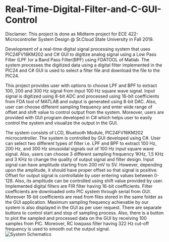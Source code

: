 # Real-Time-Digital-Filter-and-C-GUI-Control
Disclamer: This project is done as Midterm project for ECE 422- Microcontroller System Design @ St.Cloud State University in Fall 2019.

Development of a real-time digital signal processing system that uses PIC24FV16KM202 and C# GUI to digitize analog signal using a Low Pass Filter
(LPF )or a Band Pass Filter(BPF) using FDATOOL of Matlab. The system processes the digitized data using a digital filter implemented in the
PIC24 and C# GUI is used to select a filter file and download the file to the PIC24.

This project provides user with options to choose LPF and BPF to extract 100, 200 and 300 Hz signal from input 100 Hz square wave signal. 
Input signal is digitized using 8-bit ADC and processed using 16-bit coefficients from FDA tool of MATLAB and output is generated using 
8-bit DAC. Also, user can choose different sampling frequency and enter wide range of offset and shift value to control output from the 
system. Moreover, users are provided with GUI program developed in C# which helps user to easily control the system and visualize the 
output in the GUI. 

The system consists of LCD, Bluetooth Module, PIC24FV16KM202 microcontroller. The system is controlled by GUI developed using C#.
User can select two different types of filter i.e. LPF and BPF to extract 100 Hz, 200 Hz, and 300 Hz sinusoidal signals out of 100 Hz 
input square wave signal. Also, users can choose 3 different sampling frequency 1KHz, 1,5 KHz and 3 KHz to change the quality of output
signal and filter design. Input signal can have amplitude starting from 200 mV to 5V. However, depending upon the amplitude, it should 
have proper offset so that signal is positive. Offset for output signal is controllable by user entering values between 0-128. 
Also, its amplitude can be controlled using shift value provided by user. Implemented digital filters are FIR filter having 16-bit
coefficients. Filter coefficients are downloaded onto PIC system through serial from GUI. Moreover 16-bit coefficients are read from
files stored in the same folder as the GUI application. Maximum sampling frequency achievable by our system is also displayed in the 
GUI as per user request. There are separate buttons to control start and stop of sampling process. Also, there is a button to plot the
sampled and processed data on the GUI by receiving 100 samples from PIC. Moreover, RC lowpass filter having 322 Hz cut-off frequency is 
used to smooth out the output signal.   
![System Schematics](https://github.com/[SushanTiwari]/[Real-Time-Digital-Filter-and-C-GUI-Control]/blob/midterm_schematics.png?raw=true)

